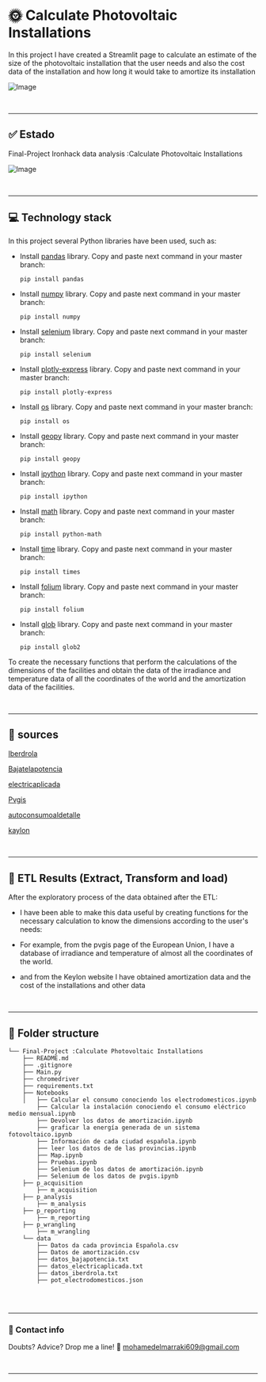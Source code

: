 # :sun_with_face: **Calculate Photovoltaic Installations** 
In this project I have created a Streamlit page to calculate an estimate of the size of the photovoltaic installation that the user needs and also the cost data of the installation and how long it would take to amortize its installation

![Image](https://actoresproductivos.com/wp-content/uploads/2020/12/fotovoltaica.jpg)

&nbsp;

---

## :white_check_mark: **Estado**
Final-Project Ironhack data analysis :Calculate Photovoltaic Installations

![Image](https://pbs.twimg.com/media/E2uLK3JWEAghVDX.jpg)

&nbsp;

---

## :computer: **Technology stack**
In this project several Python libraries have been used, such as:

- Install [pandas](https://pandas.pydata.org/docs/user_guide/index.html) library. Copy and paste next command in your master branch:
    ```
    pip install pandas
    ```
- Install [numpy](https://numpy.org/doc/) library. Copy and paste next command in your master branch:
    ```
    pip install numpy 
    ```
- Install [selenium](https://selenium-python.readthedocs.io/) library. Copy and paste next command in your master branch:
    ```
    pip install selenium
    ```
- Install [plotly-express](https://plotly.com/python-api-reference/plotly.express.html) library. Copy and paste next command in your master branch:
    ```
    pip install plotly-express
    ```
- Install [os](https://docs.python.org/3/library/os.html) library. Copy and paste next command in your master branch:
    ```
    pip install os
    ```
- Install [geopy](https://geopy.readthedocs.io/en/stable/) library. Copy and paste next command in your master branch:
    ```
    pip install geopy
    ```
- Install [ipython](https://ipython.org/documentation.html) library. Copy and paste next command in your master branch:
    ```
    pip install ipython
    ```
- Install [math](https://docs.python.org/3/library/math.html) library. Copy and paste next command in your master branch:
    ```
    pip install python-math
    ```
- Install [time](https://docs.python.org/3/library/time.html) library. Copy and paste next command in your master branch:
    ```
    pip install times
    ```
- Install [folium](https://python-visualization.github.io/folium/) library. Copy and paste next command in your master branch:
    ```
    pip install folium
    ```
- Install [glob](https://docs.python.org/3/library/glob.html) library. Copy and paste next command in your master branch:
    ```
    pip install glob2
    ```

To create the necessary functions that perform the calculations of the dimensions of the facilities and obtain the data of the irradiance and temperature data of all the coordinates of the world and the amortization data of the facilities.

&nbsp;

---

## :scroll: **sources**

[Iberdrola](https://www.iberdrola.es/blog/energia/cual-es-la-potencia-necesaria-para-los-electrodomesticos)

[Bajatelapotencia](http://www.bajatelapotencia.org/la-potencia-que-necesitas/)

[electricaplicada](https://www.electricaplicada.com/potencia-consumo-equipos-electricos/)

[Pvgis](https://joint-research-centre.ec.europa.eu/pvgis-photovoltaic-geographical-information-system_en)

[autoconsumoaldetalle](https://www.autoconsumoaldetalle.es/calcule-su-instalacion/#l)

[kaylon](https://precioinstalacionplacassolares.com/)

&nbsp;

---

## :page_facing_up: **ETL Results (Extract, Transform and load)**
After the exploratory process of the data obtained after the ETL:

- I have been able to make this data useful by creating functions for the necessary calculation to know the dimensions according to the user's needs:

- For example, from the pvgis page of the European Union, I have a database of irradiance and temperature of almost all the coordinates of the world.

- and from the Keylon website I have obtained amortization data and the cost of the installations and other data

&nbsp;

---



## :file_folder: Folder structure
```
└── Final-Project :Calculate Photovoltaic Installations
    ├── README.md
    ├── .gitignore
    ├── Main.py
    ├── chromedriver
    ├── requirements.txt
    ├── Notebooks
    │   ├── Calcular el consumo conociendo los electrodomesticos.ipynb
        ├── Calcular la instalación conociendo el consumo eléctrico medio mensual.ipynb
        ├── Devolver los datos de amortización.ipynb
        ├── graficar la energía generada de un sistema fotovoltaico.ipynb
        ├── Información de cada ciudad española.ipynb
        ├── leer los datos de de las provincias.ipynb
        ├── Map.ipynb
        ├── Pruebas.ipynb
        ├── Selenium de los datos de amortización.ipynb
        ├── Selenium de los datos de pvgis.ipynb
    ├── p_acquisition
        ├── m_acquisition
    ├── p_analysis
        ├── m_analysis
    ├── p_reporting
        ├── m_reporting
    ├── p_wrangling
        ├── m_wrangling
    └── data
        ├── Datos da cada provincia Española.csv
        ├── Datos de amortización.csv
        ├── datos_bajapotencia.txt
        ├── datos_electricaplicada.txt
        ├── datos_iberdrola.txt
        ├── pot_electrodomesticos.json
    
```   

&nbsp;

---

### :love_letter: Contact info
Doubts? Advice? Drop me a line! :hugs: mohamedelmarraki609@gmail.com

&nbsp;

---